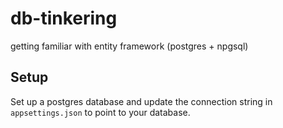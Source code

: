 # db-tinkering

getting familiar with entity framework (postgres + npgsql)

## Setup

Set up a postgres database and update the connection string in `appsettings.json` to point to your database.
